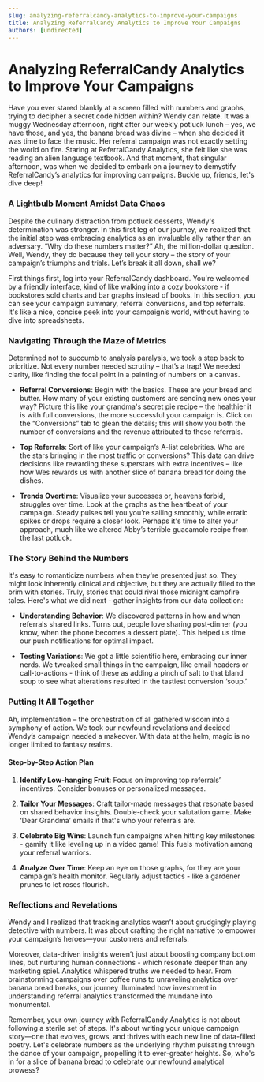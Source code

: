 ```yaml
---
slug: analyzing-referralcandy-analytics-to-improve-your-campaigns
title: Analyzing ReferralCandy Analytics to Improve Your Campaigns
authors: [undirected]
---
```



# Analyzing ReferralCandy Analytics to Improve Your Campaigns

Have you ever stared blankly at a screen filled with numbers and graphs, trying to decipher a secret code hidden within? Wendy can relate. It was a muggy Wednesday afternoon, right after our weekly potluck lunch – yes, we have those, and yes, the banana bread was divine – when she decided it was time to face the music. Her referral campaign was not exactly setting the world on fire. Staring at ReferralCandy Analytics, she felt like she was reading an alien language textbook. And that moment, that singular afternoon, was when we decided to embark on a journey to demystify ReferralCandy’s analytics for improving campaigns. Buckle up, friends, let's dive deep!

### A Lightbulb Moment Amidst Data Chaos

Despite the culinary distraction from potluck desserts, Wendy's determination was stronger. In this first leg of our journey, we realized that the initial step was embracing analytics as an invaluable ally rather than an adversary. “Why do these numbers matter?” Ah, the million-dollar question. Well, Wendy, they do because they tell your story – the story of your campaign’s triumphs and trials. Let’s break it all down, shall we?

First things first, log into your ReferralCandy dashboard. You're welcomed by a friendly interface, kind of like walking into a cozy bookstore - if bookstores sold charts and bar graphs instead of books. In this section, you can see your campaign summary, referral conversions, and top referrals. It's like a nice, concise peek into your campaign’s world, without having to dive into spreadsheets.

### Navigating Through the Maze of Metrics

Determined not to succumb to analysis paralysis, we took a step back to prioritize. Not every number needed scrutiny – that’s a trap! We needed clarity, like finding the focal point in a painting of numbers on a canvas.

- **Referral Conversions**: Begin with the basics. These are your bread and butter. How many of your existing customers are sending new ones your way? Picture this like your grandma's secret pie recipe – the healthier it is with full conversions, the more successful your campaign is. Click on the “Conversions” tab to glean the details; this will show you both the number of conversions and the revenue attributed to these referrals.

- **Top Referrals**: Sort of like your campaign’s A-list celebrities. Who are the stars bringing in the most traffic or conversions? This data can drive decisions like rewarding these superstars with extra incentives – like how Wes rewards us with another slice of banana bread for doing the dishes.

- **Trends Overtime**: Visualize your successes or, heavens forbid, struggles over time. Look at the graphs as the heartbeat of your campaign. Steady pulses tell you you’re sailing smoothly, while erratic spikes or drops require a closer look. Perhaps it's time to alter your approach, much like we altered Abby’s terrible guacamole recipe from the last potluck.

### The Story Behind the Numbers

It's easy to romanticize numbers when they're presented just so. They might look inherently clinical and objective, but they are actually filled to the brim with stories. Truly, stories that could rival those midnight campfire tales. Here's what we did next - gather insights from our data collection:

- **Understanding Behavior**: We discovered patterns in how and when referrals shared links. Turns out, people love sharing post-dinner (you know, when the phone becomes a dessert plate). This helped us time our push notifications for optimal impact. 

- **Testing Variations**: We got a little scientific here, embracing our inner nerds. We tweaked small things in the campaign, like email headers or call-to-actions - think of these as adding a pinch of salt to that bland soup to see what alterations resulted in the tastiest conversion ‘soup.’

### Putting It All Together

Ah, implementation – the orchestration of all gathered wisdom into a symphony of action. We took our newfound revelations and decided Wendy’s campaign needed a makeover. With data at the helm, magic is no longer limited to fantasy realms.

#### Step-by-Step Action Plan

1. **Identify Low-hanging Fruit**: Focus on improving top referrals’ incentives. Consider bonuses or personalized messages.

2. **Tailor Your Messages**: Craft tailor-made messages that resonate based on shared behavior insights. Double-check your salutation game. Make ‘Dear Grandma’ emails if that's who your referrals are.

3. **Celebrate Big Wins**: Launch fun campaigns when hitting key milestones - gamify it like leveling up in a video game! This fuels motivation among your referral warriors.

4. **Analyze Over Time**: Keep an eye on those graphs, for they are your campaign’s health monitor. Regularly adjust tactics - like a gardener prunes to let roses flourish.

### Reflections and Revelations

Wendy and I realized that tracking analytics wasn’t about grudgingly playing detective with numbers. It was about crafting the right narrative to empower your campaign’s heroes—your customers and referrals. 

Moreover, data-driven insights weren’t just about boosting company bottom lines, but nurturing human connections - which resonate deeper than any marketing spiel. Analytics whispered truths we needed to hear. From brainstorming campaigns over coffee runs to unraveling analytics over banana bread breaks, our journey illuminated how investment in understanding referral analytics transformed the mundane into monumental.

Remember, your own journey with ReferralCandy Analytics is not about following a sterile set of steps. It's about writing your unique campaign story—one that evolves, grows, and thrives with each new line of data-filled poetry. Let's celebrate numbers as the underlying rhythm pulsating through the dance of your campaign, propelling it to ever-greater heights. So, who's in for a slice of banana bread to celebrate our newfound analytical prowess?